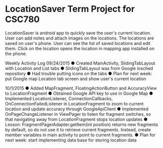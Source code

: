 # LocationSaver Term Project for CSC780

LocationSaver is android app to quickly save the user's current location. User can add notes and attach images on the locations. The locations are saved on user's phone. User can see the list of saved locations and edit them. Click on the location opens the location in mapping app installed on the phone.

Weekly Activity Log
09/24/2015
● Created MainActivity, SlidingTabLayout with Location and List tabs
● SlidingTabLayout was from Google iosched repository
● Had trouble putting icons on the tabs
● Plan for next week: put Google map Location tab screen and show user's current location

10/1/2015
● Added MapFragment, FloatingActionButton and AccuracyView to LocationFragment
● Obtained Google API key to use in Google Map
● Implemented LocationListener, ConnectionCallbacks, OnConnectionFailedListener in LocationFragment to zoom to current location and update accuracy through GoogleApiClient
● Implemented OnPageChangeListener in ViewPager to listen for fragment switches, so that navigating away from LocationFragment stops location updates 
● Lesson: FragmentPagerAdapter.getItem(int position) returns new fragments by default, so do not use it to retrieve current fragments. Instead, create member variables in main activity to point to current fragments.
● Plan for next week: start implementing data base for storing location data

